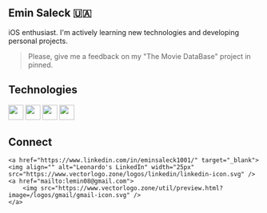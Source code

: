 

## Emin Saleck 🇺🇦

iOS enthusiast. I'm actively learning new technologies and developing personal projects.


>Please, give me a feedback on my "The Movie DataBase" project in pinned.

## Technologies
<p>
<img height="30" src="https://www.vectorlogo.zone/logos/swift/swift-icon.svg" />
<img height="30" src="https://www.vectorlogo.zone/logos/git-scm/git-scm-icon.svg" />
  <img height="30" src="https://www.vectorlogo.zone/logos/java/java-icon.svg" />
<img height="30" src="https://www.vectorlogo.zone/logos/mysql/mysql-icon.svg" />
</p>


## Connect


    <a href="https://www.linkedin.com/in/eminsaleck1001/" target="_blank"> 
    <img align="" alt="Leonardo's LinkedIn" width="25px" src="https://www.vectorlogo.zone/logos/linkedin/linkedin-icon.svg" /> 
    <a href="mailto:lemin08@gmail.com">
        <img src="https://www.vectorlogo.zone/util/preview.html?image=/logos/gmail/gmail-icon.svg" />
    </a>


